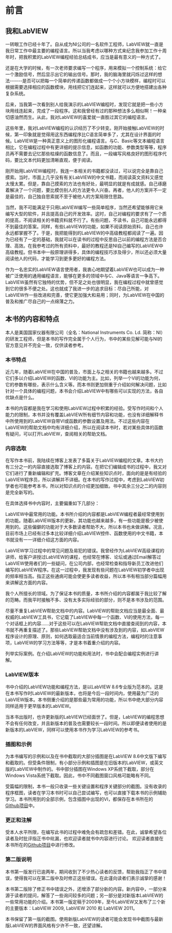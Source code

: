 # 前言

## 我和LabVIEW

一转眼工作已经十年了。自从成为NI公司的一名软件工程师，LabVIEW就一直是我日常工作中最主要的编程语言。所以当我考虑以哪种方式来纪念我参加工作十周年时，把我积累的LabVIEW编程经验总结成书，应当是最有意义的一种方式了。

还是在大学的时候，有一次老师要求编写一个程序，用来模拟一个控制系统：给它一个激励信号，然后显示出它的输出信号。那时，我的脑海里就闪烁过这样的想法------是否可以把每一个简单的传递函数都做成一个个小方块模样，编程时可以根据需要选择相应的函数模块，用线把它们连起来，这样就可以方便地搭建出各种复杂系统。

后来，当我第一次看到别人给我演示的LabVIEW编程时，发现它就是把一些小方块用线连起来，完成了一段程序。这和我曾经有过的那种想法多么相似啊！一种亲切感油然而生。从此，我对LabVIEW的喜爱就一直胜过其它的编程语言。

这些年里，我对LabVIEW编程的认识经历了不少转变。刚开始接触LabVIEW的时候，第一印象就是觉得用这东西编程序比C语言简单多了，尤其在设计界面的时候。LabVIEW是一种真正意义上的图形化编程语言。与C、Basic等文本编程语言相比，它在编程过程中有更详细的提示信息，如函数的功能、参数类型等等，程序员再不需要去记忆那些枯燥的函数信息了。而且，一段编写风格良好的图形程序代码，要比文本代码更加清晰直观，便于阅读。

刚开始用LabVIEW编程时，我连一本相关的书籍都没读过，可以说完全是靠自己摸索。当时，市面上几乎没有有关LabVIEW的中文书籍，而阅读英文资料又感觉太慢太累。但是，靠自己摸索的方法也有好处，最明显的就是有成就感。自己琢磨着解决了一个问题，要比模仿别人的方法更令人兴奋。再者，他人的方案并不一定是最佳的，自己独自思索就不至于被他人的方案局限住思路。

当然，我不可能满足于只用LabVIEW编写一些简单程序，当然还希望能够用它来编写大型的软件，并且提高自己的开发效率。这时，自己对编程的要求有了一个质的提高，不阅读相关的书籍资料就不行了。有些问题，不读书，自己可能永远都得不到最佳的答案。同样，有些LabVIEW的功能，如果不阅读原始资料，自己也许永远都掌握不了。于是，我把能得到的LabVIEW的中高级教程都阅读了一遍。因为已经有了一定的基础，我就可以在读书的过程中反思自己以前的编程方法是否合理、高效。在我参考过的所有资料中，最好的教程还是NI自己编写的LabVIEW中高级教程。但书本中一般原理讲得多，具体的编程技巧涉及得少，所以还必须大量阅读他人的代码，才能学习到更多更好的编程方法。

作为一名忠实的LabVIEW语言使用者，我衷心地期望着LabVIEW也可以成为一种被广泛使用的通用编程语言，能够在更多的领域中与C、Java等语言一争高下。LabVIEW虽然有它独特的优势，但不足之处也很明显，我在编程过程中就曾感觉到它的很多不便之处。这也就成了我进一步的追求目标：尽自己所能，对LabVIEW作一些改进和完善，使它更加强大和易用；同时，为LabVIEW在中国的普及和推广尽自己的一点绵薄之力。

## 本书的内容和特点

本人是美国国家仪器有限公司（全名：National Instruments Co. Ld.
简称：NI）的研发工程师，但是本书的写作完全属于个人行为，书中的某些见解可能与NI的官方意见并不完全一致，仅供读者参考。

### 本书特点

近几年，随着LabVIEW在中国的普及，市面上与之相关的书籍也越来越多。不过它们多以介绍LabVIEW的函数、VI的功能为主。比如，列举一个VI的功能为何，它的参数有哪些，表示什么含义等。而本书则更加侧重于介绍如何解决问题，比如针对一个具体的编程问题，本书会介绍LabVIEW中有哪些可以实现的方法，各自优缺点是什么。

本书的内容都是我在学习和使用LabVIEW过程中积累的经验。受写作时间和个人能力的限制，本书并没有覆盖LabVIEW所有细节内容和功能，也没有详细解释书中所使用到的LabVIEW自带VI或函数的参数设置及用法。不过这些内容在LabVIEW的帮助文档中均有详细介绍，所以在阅读本书时，若对某些具体的函数有疑问，可以打开LabVIEW，查阅相关的帮助文档。

### 内容选取

在写作本书前，我陆续在博客上发表了多篇关于LabVIEW编程的文章。本书大约有三分之一的内容直接选取了博客上的内容。在把它们编辑成书的过程中，我又对它们进行了重新编辑和扩充。博客文章在介绍某些知识点时，面向的是是有经验的LabVIEW程序员，所以讲解并不详细。在本书的写作过程中，考虑到LabVIEW初学者也可能参考本书，所以对知识点的介绍更加细致。书中其余三分之二的内容则是完全新写的。

在具体选择书中内容时，主要偏重如下几部分：

LabVIEW中最常用的功能。本书所介绍的内容都是LabVIEW编程者最经常使用到的功能。随着LabVIEW版本的更新，其功能也越来越多，有一些功能是极少被使用到的。这些偏僻的功能对于大多数读者帮助不大，所以本书也未做讲解。况且，目前市场上已经有过多本比较详细介绍LabVIEW控件、函数使用的中文书籍，本书就没有一一详细介绍这方面的内容。

LabVIEW学习过程中的常见问题及易犯的错误。我曾经作为LabVIEW高级课程的讲师，给客户讲授过LabVIEW的课程，也经常在博客、论坛或通过Email解答过LabVIEW使用者们的一些疑问，在公司内部，也经常检查和指导新员工改进他们编写的LabVIEW程序。在这一过程中，我发现有些问题在LabVIEW初学者中出现的频率相当高。指正这些通病可能会使更多读者收益，所以本书有相当部分篇幅用来讲解这方面的内容。

我个人所擅长的领域。为了保证本书的质量，本书所介绍的内容都属于我比较了解的范畴。而我平时接触不多、没有太多实际经验的部分，则不是本书涉及的范围。

尽量不重复LabVIEW帮助文档中的内容。LabVIEW的帮助文档应当是最全面、最权威的LabVIEW工具书，它记载了LabVIEW中每一个函数、VI的使用方法，每一个对话框上的内容......对于这些可以在LabVIEW帮助文档中直接查阅到的内容，本书就不再重复描述了。那些LabVIEW帮助文档中没有涉及到的内容，如LabVIEW程序设计的原理、原则，如何选取最适合当前情景的编程方法，编程时的注意事项，LabVIEW的学习方法等等，才是本书着重介绍的内容。

列举实际案例。在介绍LabVIEW的功能和用法时，书中会配合编程实例进行讲解。

### LabVIEW版本

书中介绍的LabVIEW功能和编程方法，是以LabVIEW
8.6专业版为范本的。这是在本书写作时LabVIEW的最新版本，也将是今后一段时间内，使用最为广泛的LabVIEW版本。本书侧重介绍的是那些最为常用的功能，所以书中绝大部分内容同样适用于更早版本的LabVIEW。

当本书出版时，也许更新版的LabVIEW已经面世了。但是，LabVIEW的编程思想不会有任何改变，并且新版本的普及也需要较长一段时间。所以即便读者使用的是新版本的LabVIEW，同样可以使用本书作为学习LabVIEW的参考书。


### 插图和示例

为本书编写的示例和以及在书中截取的大部分插图是在LabVIEW
8.6中文版下编写和截取的。但受条件限制，有小部分示例和插图是在旧版本的LabVIEW，或英文版的LabVIEW中制作的。书中部分插图在Windows
XP系统下截取，部分在Windows
Vista系统下截取。因此，书中不同截图窗口风格可能略有不同。

受篇幅的限制，本书一般只收录一些关键设置和程序关键部分的截图。没有收录的程序框图，读者在学习本书时可以自己尝试编写，也可以直接下载本书的示例辅助学习。本书所用到的全部示例，包含插图中出现的VI，都保存在本书所在的[Github项目](https://github.com/ruanqizhen/labview_book/tree/main/code)中。

### 更正和注解

受本人水平所限，在编写此书的过程中难免会有疏忽和差错。在此，诚挚希望各位读者及时批评指正书中纰漏，也欢迎读者就书中内容进行讨论。
欢迎读者直接在本书所在的[Github项目](https://github.com/ruanqizhen/labview_book/tree/main/docs)中进行修改。

### 第二版说明

本书第一版发行已逾两年，期间收到了不少热心读者的反馈，帮助我指正了书中错误，使得我可以在第二版中及时修正这些错误。在此谨向读者们表示诚挚的感谢！

本书第二版除了修正书中错误之外，还增添了部分新的内容。新内容中，一部分来源于读者的提问，解答了一些询问较多的问题；另一部分是对新版本LabVIEW的一些常用功能的介绍。本书第一版定稿于2009年，至今LabVIEW又发布了三个新的主要版本：LabVIEW
2009, LabVIEW 2010 和 LabVIEW 2011。

本书保留了第一版的截图。使用新版LabVIEW的读者可能会发现书中截图与最新版LabVIEW的界面风格有少许不一致，还望谅解。
